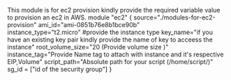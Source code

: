 This module is for ec2 provision kindly provide the required variable value to provision an ec2 in AWS. 
module "ec2" {
 source="./modules-for-ec2-provision"
 ami_id="ami-0851b76e8b1bce90b"  
 instance_type="t2.micro" #provide the instance type 
 key_name="if you have an existing key pair kindly provide the name of key to acceess the instance"
 root_volume_size="20 (Provide volume size )"
 instance_tag="Provide Name tag to attach with instance and it's respective EIP,Volume"
 script_path="Absolute path for your script (/home/script/)"
 sg_id = ["id of the security group"] 
}
